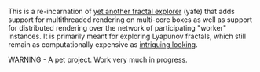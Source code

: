 This is a re-incarnation of [yet another fractal explorer](http://swapped.cc/yafe) (yafe)
that adds support for multithreaded rendering on multi-core 
boxes as well as support for distributed rendering over the 
network of participating "worker" instances. It is primarily 
meant for exploring Lyapunov fractals, which still remain as 
computationally expensive as [intriguing looking](http://swapped.cc/content/yafe/img/lyapunov-2048-thumb-bw.png).

WARNING - A pet project. Work very much in progress.


